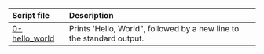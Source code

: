 |Script file|Description|
|:-|:-|
|[0-hello_world](0-hello_world)|Prints 'Hello, World", followed by a new line to the standard output.|
